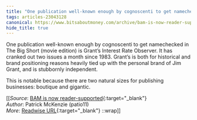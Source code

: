 ```yaml
---
title: "One publication well-known enough by cognoscenti to get namechecked in ..."
tags: articles-23043128
canonical: https://www.bitsaboutmoney.com/archive/bam-is-now-reader-supported/
hide_title: true
---
```


One publication well-known enough by cognoscenti to get namechecked in The Big Short (movie edition) is Grant’s Interest Rate Observer. It has cranked out two issues a month since 1983. Grant’s is both for historical and brand positioning reasons heavily tied up with the personal brand of Jim Grant, and is stubbornly independent.

This is notable because there are two natural sizes for publishing businesses: boutique and gigantic.


[[_Source_: [BAM is now reader-supported](https://www.bitsaboutmoney.com/archive/bam-is-now-reader-supported/){:target="_blank"}<br>
_Author_: Patrick McKenzie (patio11)<br>
_More_: [Readwise URL](https://readwise.io/open/452275969){:target="_blank"}
::wrap]]
